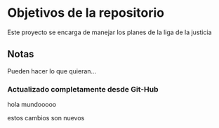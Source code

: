 # Objetivos de la repositorio

Este proyecto se encarga de manejar los planes de la liga de la justicia


## Notas
Pueden hacer lo que quieran...

### Actualizado completamente desde Git-Hub
hola mundooooo

estos cambios son nuevos
